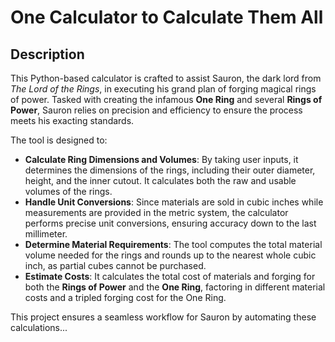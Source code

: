 # One Calculator to Calculate Them All  
## Description  

This Python-based calculator is crafted to assist Sauron, the dark lord from *The Lord of the Rings*, in executing his grand plan of forging magical rings of power. Tasked with creating the infamous **One Ring** and several **Rings of Power**, Sauron relies on precision and efficiency to ensure the process meets his exacting standards.  

The tool is designed to:  
- **Calculate Ring Dimensions and Volumes**: By taking user inputs, it determines the dimensions of the rings, including their outer diameter, height, and the inner cutout. It calculates both the raw and usable volumes of the rings.  
- **Handle Unit Conversions**: Since materials are sold in cubic inches while measurements are provided in the metric system, the calculator performs precise unit conversions, ensuring accuracy down to the last millimeter.  
- **Determine Material Requirements**: The tool computes the total material volume needed for the rings and rounds up to the nearest whole cubic inch, as partial cubes cannot be purchased.  
- **Estimate Costs**: It calculates the total cost of materials and forging for both the **Rings of Power** and the **One Ring**, factoring in different material costs and a tripled forging cost for the One Ring.  

This project ensures a seamless workflow for Sauron by automating these calculations...  
